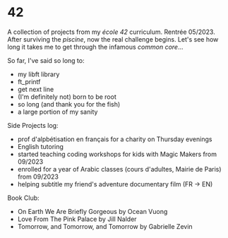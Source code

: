 # 42
A collection of projects from my _école 42_ curriculum. Rentrée 05/2023.
After surviving the _piscine_, now the real challenge begins. Let's see how long it takes me to get through the infamous _common core_...

So far, I've said so long to:
- my libft library
- ft_printf
- get next line
- (I'm definitely not) born to be root
- so long (and thank you for the fish)
- a large portion of my sanity

Side Projects log:
- prof d'alpbétisation en français for a charity on Thursday evenings
- English tutoring
- started teaching coding workshops for kids with Magic Makers from 09/2023
- enrolled for a year of Arabic classes (cours d'adultes, Mairie de Paris) from 09/2023
- helping subtitle my friend's adventure documentary film (FR -> EN)

Book Club:
- On Earth We Are Briefly Gorgeous by Ocean Vuong
- Love From The Pink Palace by Jill Nalder
- Tomorrow, and Tomorrow, and Tomorrow by Gabrielle Zevin
